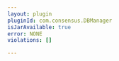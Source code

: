 ```yaml
---
layout: plugin
pluginId: com.consensus.DBManager
isJarAvailable: true
error: NONE
violations: []

---
```

